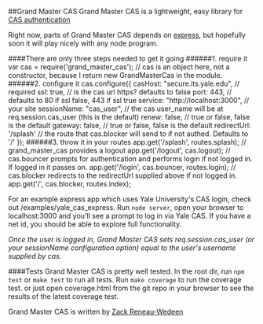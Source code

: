 ##Grand Master CAS
Grand Master CAS is a lightweight, easy library for [CAS authentication](http://www.jasig.org/cas/protocol)

Right now, parts of Grand Master CAS depends on [express](http://expressjs.com/), but hopefully soon it will play nicely with any node program.

####There are only three steps needed to get it going
######1. require it
    var cas = require('grand_master_cas'); // cas is an object here, not a constructor, because I return new GrandMasterCas in the module.
######2. configure it
    cas.configure({
      casHost: "secure.its.yale.edu",   // required
      ssl: true,                        // is the cas url https? defaults to false
      port: 443,                        // defaults to 80 if ssl false, 443 if ssl true
      service: "http://localhost:3000", // your site
      sessionName: "cas_user",          // the cas user_name will be at req.session.cas_user (this is the default)
      renew: false,                     // true or false, false is the default
      gateway: false,                   // true or false, false is the default
      redirectUrl: '/splash'            // the route that cas.blocker will send to if not authed. Defaults to '/'
    });
######3. throw it in your routes
     app.get('/splash', routes.splash);
     // grand_master_cas provides a logout
     app.get('/logout', cas.logout);
     // cas.bouncer prompts for authentication and performs login if not logged in. If logged in it passes on.
     app.get('/login', cas.bouncer, routes.login);
     // cas.blocker redirects to the redirectUrl supplied above if not logged in.
     app.get('/', cas.blocker, routes.index);

For an example express app which uses Yale University's CAS login, check out /examples/yale_cas_express.
Run `node server`, open your browser to localhost:3000 and you'll see a prompt to log in via Yale CAS. If you have a net id, you should be able to explore full functionality.

*Once the user is logged in, Grand Master CAS sets req.session.cas_user (or your sessionName configuration option) equal to the user's username supplied by cas.*

####Tests
Grand Master CAS is pretty well tested.
In the root dir, run `npm test` or `make test` to run all tests.
Run `make coverage` to run the coverage test. or just open coverage.html from the git repo in your browser to see the results of the latest coverage test.

Grand Master CAS is written by [Zack Reneau-Wedeen](http://zackrw.com)

